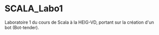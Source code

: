 # SCALA_Labo1
Laboratoire 1 du cours de Scala à la HEIG-VD, portant sur la création d'un bot (Bot-tender).
